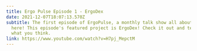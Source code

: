 ```yaml
---
title: Ergo Pulse Episode 1 - ErgoDex
date: 2021-12-07T18:07:13.570Z
subtitle: The first episode of ErgoPulse, a monthly talk show all about Ergo, is
  here! This episode's featured project is ErgoDex! Check it out and tell us
  what you think.
link: https://www.youtube.com/watch?v=H7pj_MepctM
---
```

